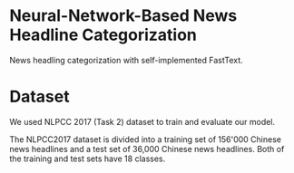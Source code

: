 # Neural-Network-Based News Headline Categorization

News headling categorization with self-implemented FastText.

# Dataset

We used NLPCC 2017 (Task 2) dataset to train and evaluate our model.

The NLPCC2017 dataset is divided into a training set of 156'000 Chinese news headlines and a test set of 36,000 Chinese news headlines. Both of the training and test sets have 18 classes.
